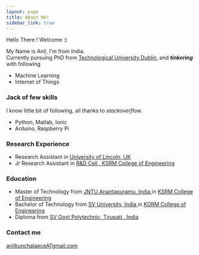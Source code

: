 ```yaml
---
layout: page
title: About Me!
sidebar_link: true
---
```


Hello There ! Welcome :)  

My Name is Anil, I'm from India.   
Currently pursuing PhD from [Technological University Dublin](https://www.tudublin.ie/), and ***tinkering*** with following
- Machine Learning
- Internet of Things

### Jack of few skills
I know little bit of following, all thanks to *stackoverflow*.
- Python, Matlab, Ionic
- Arduino, Raspberry Pi

### Research Experience
- Research Assistant in [University of Lincoln, UK](https://www.lincoln.ac.uk/home/)
- Jr Research Assistant in [R&D Cell , KSRM College of Engineering](https://ksrmce.ac.in/)

### Education
- Master of Technology from [JNTU Anantapuramu, India ](https://www.jntua.ac.in/) in [KSRM College of Engineering](https://ksrmce.ac.in/)
- Bachelor of Technology from [SV University, India ](https://www.svuniversity.edu.in) in [KORM College of Engineering](http://kormce.ac.in/)
- Diploma from [SV Govt Polytechnic, Tirupati , India](https://svgovtpolytirupathi.ac.in/)

### Contact me

[anilkunchalaeceATgmail.com]()